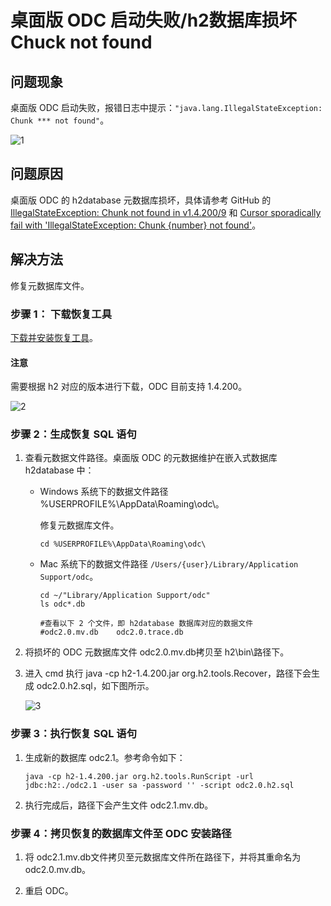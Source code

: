 桌面版 ODC 启动失败/h2数据库损坏 Chuck not found 
=====================================================

问题现象
---------------------

桌面版 ODC 启动失败，报错日志中提示：`"java.lang.IllegalStateException: Chunk *** not found"`。

![1](https://obbusiness-private.oss-cn-shanghai.aliyuncs.com/doc/img/odc/KB/knowledge-base/diagnose/8/1.png)

问题原因
-------------

桌面版 ODC 的 h2database 元数据库损坏，具体请参考 GitHub 的 [IllegalStateException: Chunk not found in v1.4.200/9](https://github.com/h2database/h2database/issues/2907) 和 [Cursor sporadically fail with 'IllegalStateException: Chunk {number} not found'](https://github.com/h2database/h2database/issues/2118)。

解决方法
---------------------

修复元数据库文件。

### **步骤 1：** 下载恢复工具 

[下载并安装恢复工具](http://www.h2database.com/html/download-archive.html)。

<main id="notice" type='notice'>
   <h4>注意</h4>
   <p>需要根据 h2 对应的版本进行下载，ODC 目前支持 1.4.200。</p>
</main>

![2](https://obbusiness-private.oss-cn-shanghai.aliyuncs.com/doc/img/odc/KB/3.common-troubleshooting/6.client-odc-problems/1.chuck-not-found/2.png)

### 步骤 2：生成恢复 SQL 语句

1. 查看元数据文件路径。桌面版 ODC 的元数据维护在嵌入式数据库 h2database 中：

   * Windows 系统下的数据文件路径 %USERPROFILE%\AppData\Roaming\odc\。

     修复元数据库文件。

     ```shell
     cd %USERPROFILE%\AppData\Roaming\odc\
     ```

   * Mac 系统下的数据文件路径 `/Users/{user}/Library/Application Support/odc`。

     ```shell
     cd ~/"Library/Application Support/odc" 
     ls odc*.db
     
     #查看以下 2 个文件，即 h2database 数据库对应的数据文件
     #odc2.0.mv.db    odc2.0.trace.db
     ```

2. 将损坏的 ODC 元数据库文件 odc2.0.mv.db拷贝至 h2\bin\路径下。

3. 进入 cmd 执行 java -cp h2-1.4.200.jar org.h2.tools.Recover，路径下会生成 odc2.0.h2.sql，如下图所示。

   ![3](https://obbusiness-private.oss-cn-shanghai.aliyuncs.com/doc/img/odc/KB/3.common-troubleshooting/6.client-odc-problems/1.chuck-not-found/3.png)

### 步骤 3：执行恢复 SQL 语句

1. 生成新的数据库 odc2.1。参考命令如下：

   ```shell
   java -cp h2-1.4.200.jar org.h2.tools.RunScript -url jdbc:h2:./odc2.1 -user sa -password '' -script odc2.0.h2.sql
   ```

2. 执行完成后，路径下会产生文件 odc2.1.mv.db。


### 步骤 4：拷贝恢复的数据库文件至 ODC 安装路径 

1. 将 odc2.1.mv.db文件拷贝至元数据库文件所在路径下，并将其重命名为 odc2.0.mv.db。

2. 重启 ODC。
